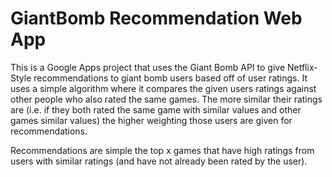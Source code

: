 GiantBomb Recommendation Web App
==================================

This is a Google Apps project that uses the Giant Bomb API to give Netflix-Style recommendations to giant bomb users based off of user ratings.
It uses a simple algorithm where it compares the given users ratings against other people who also rated the same games. 
The more similar their ratings are (i.e. if they both rated the same game with similar values and other games similar values) the higher weighting those users are given for recommendations.

Recommendations are simple the top x games that have high ratings from users with similar ratings (and have not already been rated by the user).
